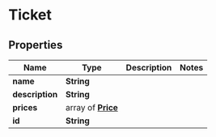 # Ticket

## Properties

| Name            | Type                           | Description | Notes |
| --------------- | ------------------------------ | ----------- | ----- |
| **name**        | **String**                     |             |
| **description** | **String**                     |             |
| **prices**      | array of [**Price**](Price.md) |             |
| **id**          | **String**                     |             |
